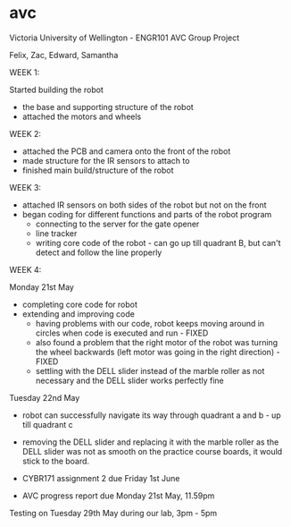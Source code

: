 # avc
Victoria University of Wellington - ENGR101 AVC Group Project

Felix, Zac, Edward, Samantha

WEEK 1:

Started building the robot 
- the base and supporting structure of the robot 
- attached the motors and wheels

WEEK 2:

- attached the PCB and camera onto the front of the robot 
- made structure for the IR sensors to attach to 
- finished main build/structure of the robot 

WEEK 3:

- attached IR sensors on both sides of the robot but not on the front 
- began coding for different functions and parts of the robot program
    - connecting to the server for the gate opener 
    - line tracker 
    - writing core code of the robot - can go up till quadrant B, but can't detect and follow the line properly 
    
WEEK 4:

Monday 21st May
- completing core code for robot
 - extending and improving code 
    - having problems with our code, robot keeps moving around in circles when code is executed and run - FIXED
    - also found a problem that the right motor of the robot was turning the wheel backwards (left motor was going in the           right direction) - FIXED 
    - settling with the DELL slider instead of the marble roller as not necessary and the DELL slider works perfectly fine
    
Tuesday 22nd May 
- robot can successfully navigate its way through quadrant a and b - up till quadrant c
- removing the DELL slider and replacing it with the marble roller as the DELL slider was not as smooth on the practice course   boards, it would stick to the board.

   
 - CYBR171 assignment 2 due Friday 1st June 
 - AVC progress report due Monday 21st May, 11.59pm 
 
 Testing on Tuesday 29th May during our lab, 3pm - 5pm 
